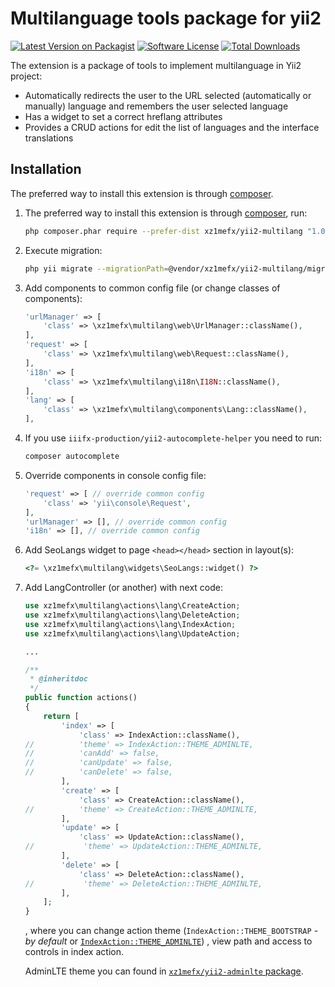 Multilanguage tools package for yii2
=======================

[![Latest Version on Packagist][ico-version]][link-packagist]
[![Software License][ico-license]](LICENSE.md)
[![Total Downloads][ico-downloads]][link-downloads]

The extension is a package of tools to implement multilanguage in Yii2 project:
- Automatically redirects the user to the URL selected (automatically or manually) language and remembers the user selected language
- Has a widget to set a correct hreflang attributes
- Provides a CRUD actions for edit the list of languages and the interface translations

Installation
------------

The preferred way to install this extension is through [composer](http://getcomposer.org/download/).

1.  The preferred way to install this extension is through [composer](http://getcomposer.org/download/), run:
    ```bash
    php composer.phar require --prefer-dist xz1mefx/yii2-multilang "1.0.0-rc"
    ```

2.  Execute migration:
    ```bash
    php yii migrate --migrationPath=@vendor/xz1mefx/yii2-multilang/migrations --interactive=0
    ```

3.  Add components to common config file (or change classes of components):
    ```php
    'urlManager' => [
        'class' => \xz1mefx\multilang\web\UrlManager::className(),
    ],
    'request' => [
        'class' => \xz1mefx\multilang\web\Request::className(),
    ],
    'i18n' => [
        'class' => \xz1mefx\multilang\i18n\I18N::className(),
    ],
    'lang' => [
        'class' => \xz1mefx\multilang\components\Lang::className(),
    ],
    ```

4.  If you use `iiifx-production/yii2-autocomplete-helper` you need to run:
    ```bash
    composer autocomplete
    ```

5.  Override components in console config file:
    ```php
    'request' => [ // override common config
        'class' => 'yii\console\Request',
    ],
    'urlManager' => [], // override common config
    'i18n' => [], // override common config
    ```

6.  Add SeoLangs widget to page `<head></head>` section in layout(s):
    ```php
    <?= \xz1mefx\multilang\widgets\SeoLangs::widget() ?>
    ```

7.  Add LangController (or another) with next code:
    ```php
    use xz1mefx\multilang\actions\lang\CreateAction;
    use xz1mefx\multilang\actions\lang\DeleteAction;
    use xz1mefx\multilang\actions\lang\IndexAction;
    use xz1mefx\multilang\actions\lang\UpdateAction;
    
    ...
    
    /**
     * @inheritdoc
     */
    public function actions()
    {
        return [
            'index' => [
                'class' => IndexAction::className(),
    //          'theme' => IndexAction::THEME_ADMINLTE,
    //          'canAdd' => false,
    //          'canUpdate' => false,
    //          'canDelete' => false,
            ],
            'create' => [
                'class' => CreateAction::className(),
    //          'theme' => CreateAction::THEME_ADMINLTE,
            ],
            'update' => [
                'class' => UpdateAction::className(),
    //           'theme' => UpdateAction::THEME_ADMINLTE,
            ],
            'delete' => [
                'class' => DeleteAction::className(),
    //           'theme' => DeleteAction::THEME_ADMINLTE,
            ],
        ];
    }
    ```
    , where you can change action theme (`IndexAction::THEME_BOOTSTRAP` - *by default* or [`IndexAction::THEME_ADMINLTE`][link-adminlte-extension])
    , view path and access to controls in index action.
    
    AdminLTE theme you can found in [`xz1mefx/yii2-adminlte` package][link-adminlte-extension].

[ico-version]: https://img.shields.io/packagist/v/xz1mefx/yii2-multilang.svg
[ico-license]: https://img.shields.io/badge/license-MIT-brightgreen.svg
[ico-downloads]: https://img.shields.io/packagist/dt/xz1mefx/yii2-multilang.svg
[ico-travis]: https://travis-ci.org/xz1mefx/yii2-multilang.svg
[ico-scrutinizer]: https://scrutinizer-ci.com/g/xz1mefx/yii2-multilang/badges/quality-score.png?b=master
[ico-codecoverage]: https://scrutinizer-ci.com/g/xz1mefx/yii2-multilang/badges/coverage.png?b=master

[link-packagist]: https://packagist.org/packages/xz1mefx/yii2-multilang
[link-downloads]: https://packagist.org/packages/xz1mefx/yii2-multilang
[link-travis]: https://travis-ci.org/xz1mefx/yii2-multilang
[link-scrutinizer]: https://scrutinizer-ci.com/g/xz1mefx/yii2-multilang/?branch=master
[link-adminlte-extension]: https://github.com/xZ1mEFx/yii2-adminlte